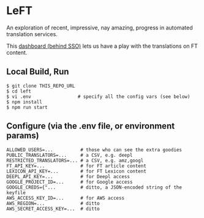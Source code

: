 # LeFT

An exploration of recent, impressive, nay amazing, progress in automated translation services.

This [dashboard (behind SSO)](https://ftlabs-left.herokuapp.com/) lets us have a play with the translations on FT content.

## Local Build, Run

```
$ git clone THIS_REPO_URL
$ cd left
$ vi .env                 # specify all the config vars (see below)
$ npm install
$ npm run start
```

## Configure (via the .env file, or environment params)

```
ALLOWED_USERS=...          # those who can see the extra goodies
PUBLIC_TRANSLATORS=...     # a CSV, e.g. deepl
RESTRICTED_TRANSLATORS=... # a CSV, e.g. amz,googl
FT_API_KEY=...             # for FT article content
LEXICON_API_KEY=...        # for FT Lexicon content
DEEPL_API_KEY=...          # for Deepl access
GOOGLE_PROJECT_ID=...      # for Google access
GOOGLE_CREDS={"...         # ditto, a JSON-encoded string of the keyfile
AWS_ACCESS_KEY_ID=...      # for AWS access
AWS_REGION=...             # ditto
AWS_SECRET_ACCESS_KEY=...  # ditto
```
